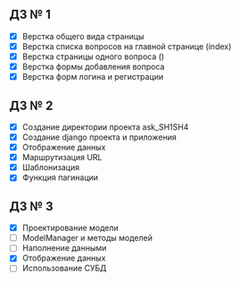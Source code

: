## ДЗ № 1

- [x] Верстка общего вида страницы
- [x] Верстка списка вопросов на главной странице (index)
- [x] Верстка страницы одного вопроса ()
- [x] Верстка формы добавления вопроса
- [x] Верстка форм логина и регистрации

## ДЗ № 2
- [x] Создание директории проекта ask_SH1SH4
- [x] Создание django проекта и приложения
- [x] Отображение данных
- [x] Маршрутизация URL
- [x] Шаблонизация
- [x] Функция пагинации

## ДЗ № 3
- [x] Проектирование модели
- [ ]  ModelManager и методы моделей
- [ ] Наполнение данными
- [x] Отображение данных
- [ ] Использование СУБД
